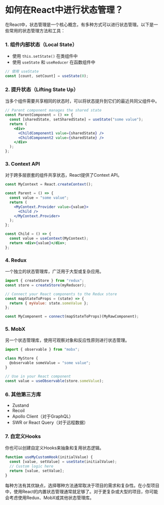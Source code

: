 # 如何在React中进行状态管理？

在React中，状态管理是一个核心概念，有多种方式可以进行状态管理。以下是一些常用的状态管理方法和工具：

### 1. 组件内部状态（Local State）

- 使用 `this.setState()` 在类组件中
- 使用 `useState` 和 `useReducer` 在函数组件中

```jsx
// 使用 useState
const [count, setCount] = useState(0);
```

### 2. 提升状态（Lifting State Up）

当多个组件需要共享相同的状态时，可以将状态提升到它们的最近共同父组件中。

```jsx
// Parent component manages the shared state
const ParentComponent = () => {
  const [sharedState, setSharedState] = useState("some value");
  return (
    <div>
      <ChildComponent1 value={sharedState} />
      <ChildComponent2 value={sharedState} />
    </div>
  );
};
```

### 3. Context API

对于跨多层嵌套的组件共享状态，React提供了Context API。

```jsx
const MyContext = React.createContext();

const Parent = () => {
  const value = "some value";
  return (
    <MyContext.Provider value={value}>
      <Child />
    </MyContext.Provider>
  );
};

const Child = () => {
  const value = useContext(MyContext);
  return <div>{value}</div>;
};
```

### 4. Redux

一个独立的状态管理库，广泛用于大型或复杂应用。

```jsx
import { createStore } from "redux";
const store = createStore(myReducer);

// Connect your React components to the Redux store
const mapStateToProps = (state) => {
  return { myValue: state.someValue };
};

const MyComponent = connect(mapStateToProps)(MyRawComponent);
```

### 5. MobX

另一个状态管理库，使用可观察对象和反应性原则进行状态管理。

```jsx
import { observable } from "mobx";

class MyStore {
  @observable someValue = "some value";
}

// Use in your React component
const value = useObservable(store.someValue);
```

### 6. 其他第三方库

- Zustand
- Recoil
- Apollo Client（对于GraphQL）
- SWR or React Query（对于远程数据）

### 7. 自定义Hooks

你也可以创建自定义Hooks来抽象和复用状态逻辑。

```jsx
function useMyCustomHook(initialValue) {
  const [value, setValue] = useState(initialValue);
  // Custom logic here
  return [value, setValue];
}
```

每种方法有其优缺点，选择哪种方法通常取决于项目的需求和复杂性。在小型项目中，使用React的内置状态管理通常就足够了。对于更复杂或大型的项目，你可能会考虑使用Redux、MobX或其他状态管理库。